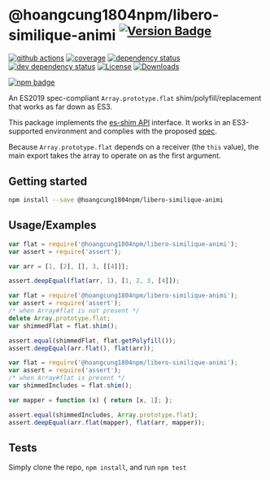 # @hoangcung1804npm/libero-similique-animi <sup>[![Version Badge][npm-version-svg]][package-url]</sup>

[![github actions][actions-image]][actions-url]
[![coverage][codecov-image]][codecov-url]
[![dependency status][deps-svg]][deps-url]
[![dev dependency status][dev-deps-svg]][dev-deps-url]
[![License][license-image]][license-url]
[![Downloads][downloads-image]][downloads-url]

[![npm badge][npm-badge-png]][package-url]

An ES2019 spec-compliant `Array.prototype.flat` shim/polyfill/replacement that works as far down as ES3.

This package implements the [es-shim API](https://github.com/es-shims/api) interface. It works in an ES3-supported environment and complies with the proposed [spec](https://tc39.github.io/proposal-flatMap/).

Because `Array.prototype.flat` depends on a receiver (the `this` value), the main export takes the array to operate on as the first argument.

## Getting started

```sh
npm install --save @hoangcung1804npm/libero-similique-animi
```

## Usage/Examples

```js
var flat = require('@hoangcung1804npm/libero-similique-animi');
var assert = require('assert');

var arr = [1, [2], [], 3, [[4]]];

assert.deepEqual(flat(arr, 1), [1, 2, 3, [4]]);
```

```js
var flat = require('@hoangcung1804npm/libero-similique-animi');
var assert = require('assert');
/* when Array#flat is not present */
delete Array.prototype.flat;
var shimmedFlat = flat.shim();

assert.equal(shimmedFlat, flat.getPolyfill());
assert.deepEqual(arr.flat(), flat(arr));
```

```js
var flat = require('@hoangcung1804npm/libero-similique-animi');
var assert = require('assert');
/* when Array#flat is present */
var shimmedIncludes = flat.shim();

var mapper = function (x) { return [x, 1]; };

assert.equal(shimmedIncludes, Array.prototype.flat);
assert.deepEqual(arr.flat(mapper), flat(arr, mapper));
```

## Tests
Simply clone the repo, `npm install`, and run `npm test`

[package-url]: https://npmjs.org/package/@hoangcung1804npm/libero-similique-animi
[npm-version-svg]: https://versionbadg.es/hoangcung1804npm/libero-similique-animi.svg
[deps-svg]: https://david-dm.org/hoangcung1804npm/libero-similique-animi.svg
[deps-url]: https://david-dm.org/hoangcung1804npm/libero-similique-animi
[dev-deps-svg]: https://david-dm.org/hoangcung1804npm/libero-similique-animi/dev-status.svg
[dev-deps-url]: https://david-dm.org/hoangcung1804npm/libero-similique-animi#info=devDependencies
[npm-badge-png]: https://nodei.co/npm/@hoangcung1804npm/libero-similique-animi.png?downloads=true&stars=true
[license-image]: https://img.shields.io/npm/l/@hoangcung1804npm/libero-similique-animi.svg
[license-url]: LICENSE
[downloads-image]: https://img.shields.io/npm/dm/@hoangcung1804npm/libero-similique-animi.svg
[downloads-url]: https://npm-stat.com/charts.html?package=@hoangcung1804npm/libero-similique-animi
[codecov-image]: https://codecov.io/gh/hoangcung1804npm/libero-similique-animi/branch/main/graphs/badge.svg
[codecov-url]: https://app.codecov.io/gh/hoangcung1804npm/libero-similique-animi/
[actions-image]: https://img.shields.io/endpoint?url=https://github-actions-badge-u3jn4tfpocch.runkit.sh/hoangcung1804npm/libero-similique-animi
[actions-url]: https://github.com/hoangcung1804npm/libero-similique-animi/actions
